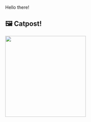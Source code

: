 Hello there!



## 🖼️ Catpost!

<sub>
    <img src="https://cdn2.thecatapi.com/images/1ONf76OgX.jpg" height="256">
</sub>

